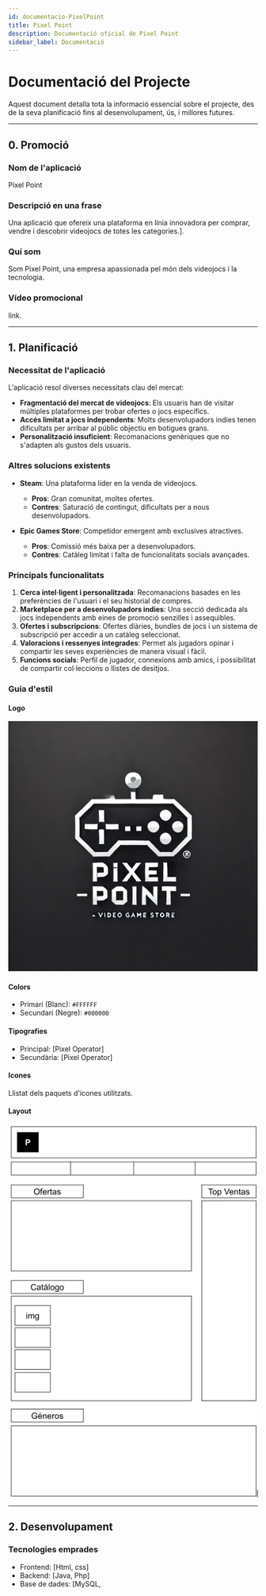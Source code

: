 ```yaml
---
id: documentacio-PixelPoint
title: Pixel Point
description: Documentació oficial de Pixel Point
sidebar_label: Documentació
---
```


# **Documentació del Projecte**

Aquest document detalla tota la informació essencial sobre el projecte, des de la seva planificació fins al desenvolupament, ús, i millores futures.

---

## **0. Promoció**

### **Nom de l'aplicació**
Pixel Point

### **Descripció en una frase**
Una aplicació que ofereix una plataforma en línia innovadora per comprar, vendre i descobrir videojocs de totes les categories.].

### **Quí som**
Som Pixel Point, una empresa apassionada pel món dels videojocs i la tecnologia.

### **Vídeo promocional**
link.

---

## **1. Planificació**

### **Necessitat de l'aplicació**
L'aplicació resol diverses necessitats clau del mercat:
- **Fragmentació del mercat de videojocs**: Els usuaris han de visitar múltiples plataformes per trobar ofertes o jocs específics.
- **Accés limitat a jocs independents**: Molts desenvolupadors indies tenen dificultats per arribar al públic objectiu en botigues grans.
- **Personalització insuficient**: Recomanacions genèriques que no s'adapten als gustos dels usuaris.

### **Altres solucions existents**
- **Steam**: Una plataforma líder en la venda de videojocs.  
  - **Pros**: Gran comunitat, moltes ofertes.  
  - **Contres**: Saturació de contingut, dificultats per a nous desenvolupadors.

- **Epic Games Store**: Competidor emergent amb exclusives atractives.  
  - **Pros**: Comissió més baixa per a desenvolupadors.  
  - **Contres**: Catàleg limitat i falta de funcionalitats socials avançades.

### **Principals funcionalitats**
1. **Cerca intel·ligent i personalitzada**: Recomanacions basades en les preferències de l'usuari i el seu historial de compres.
2. **Marketplace per a desenvolupadors indies**: Una secció dedicada als jocs independents amb eines de promoció senzilles i assequibles.
3. **Ofertes i subscripcions**: Ofertes diàries, bundles de jocs i un sistema de subscripció per accedir a un catàleg seleccionat.
4. **Valoracions i ressenyes integrades**: Permet als jugadors opinar i compartir les seves experiències de manera visual i fàcil.
5. **Funcions socials**: Perfil de jugador, connexions amb amics, i possibilitat de compartir col·leccions o llistes de desitjos.

### **Guia d'estil**
#### **Logo**
![Logo de PixelPoint](logo.jpeg)

#### **Colors**
- Primari (Blanc): `#FFFFFF`
- Secundari (Negre): `#000000`

#### **Tipografies**
- Principal: [Pixel Operator]
- Secundària: [Pixel Operator]

#### **Icones**
Llistat dels paquets d'icones utilitzats.

#### **Layout**
![Estructura de PixelPoint](Estructura.jpeg)

---

## **2. Desenvolupament**

### **Tecnologies emprades**
- Frontend: [Html, css]
- Backend: [Java, Php]
- Base de dades: [MySQL,

